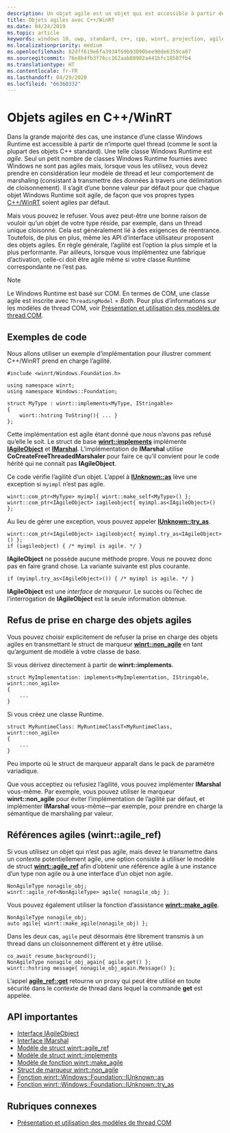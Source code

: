 ```yaml
---
description: Un objet agile est un objet qui est accessible à partir de n’importe quel thread. Vos types C++/WinRT sont agiles par défaut, mais vous pouvez le refuser.
title: Objets agiles avec C++/WinRT
ms.date: 04/24/2019
ms.topic: article
keywords: windows 10, uwp, standard, c++, cpp, winrt, projection, agile, objet, agilité, IAgileObject
ms.localizationpriority: medium
ms.openlocfilehash: 82dff619e6fa3934f69b93090bee90de6359ca07
ms.sourcegitcommit: 76e8b4fb3f76cc162aab80982a441bfc18507fb4
ms.translationtype: HT
ms.contentlocale: fr-FR
ms.lasthandoff: 04/29/2020
ms.locfileid: "66360332"
---
```

# <a name="agile-objects-in-cwinrt"></a>Objets agiles en C++/WinRT

Dans la grande majorité des cas, une instance d’une classe Windows Runtime est accessible à partir de n’importe quel thread (comme le sont la plupart des objets C++ standard). Une telle classe Windows Runtime est *agile*. Seul un petit nombre de classes Windows Runtime fournies avec Windows ne sont pas agiles mais, lorsque vous les utilisez, vous devez prendre en considération leur modèle de thread et leur comportement de marshaling (consistant à transmettre des données à travers une délimitation de cloisonnement). Il s’agit d’une bonne valeur par défaut pour que chaque objet Windows Runtime soit agile, de façon que vos propres types [C++/WinRT](/windows/uwp/cpp-and-winrt-apis/intro-to-using-cpp-with-winrt) soient agiles par défaut.

Mais vous pouvez le refuser. Vous avez peut-être une bonne raison de vouloir qu’un objet de votre type réside, par exemple, dans un thread unique cloisonné. Cela est généralement lié à des exigences de réentrance. Toutefois, de plus en plus, même les API d’interface utilisateur proposent des objets agiles. En règle générale, l’agilité est l’option la plus simple et la plus performante. Par ailleurs, lorsque vous implémentez une fabrique d’activation, celle-ci doit être agile même si votre classe Runtime correspondante ne l’est pas.

> [!NOTE]
> Le Windows Runtime est basé sur COM. En termes de COM, une classe agile est inscrite avec `ThreadingModel` = *Both*. Pour plus d’informations sur les modèles de thread COM, voir [Présentation et utilisation des modèles de thread COM](/previous-versions/ms809971(v=msdn.10)).

## <a name="code-examples"></a>Exemples de code

Nous allons utiliser un exemple d’implémentation pour illustrer comment C++/WinRT prend en charge l’agilité.

```cppwinrt
#include <winrt/Windows.Foundation.h>

using namespace winrt;
using namespace Windows::Foundation;

struct MyType : winrt::implements<MyType, IStringable>
{
    winrt::hstring ToString(){ ... }
};
```

Cette implémentation est agile étant donné que nous n’avons pas refusé qu’elle le soit. Le struct de base [**winrt::implements**](/uwp/cpp-ref-for-winrt/implements) implémente [**IAgileObject**](https://docs.microsoft.com/windows/desktop/api/objidl/nn-objidl-iagileobject) et [**IMarshal**](/windows/desktop/api/objidl/nn-objidl-imarshal). L’implémentation de **IMarshal** utilise **CoCreateFreeThreadedMarshaler** pour faire ce qu’il convient pour le code hérité qui ne connaît pas **IAgileObject**.

Ce code vérifie l’agilité d’un objet. L’appel à [**IUnknown::as**](/uwp/cpp-ref-for-winrt/windows-foundation-iunknown#iunknownas-function) lève une exception si `myimpl` n’est pas agile.

```cppwinrt
winrt::com_ptr<MyType> myimpl{ winrt::make_self<MyType>() };
winrt::com_ptr<IAgileObject> iagileobject{ myimpl.as<IAgileObject>() };
```

Au lieu de gérer une exception, vous pouvez appeler [**IUnknown::try_as**](/uwp/cpp-ref-for-winrt/windows-foundation-iunknown#iunknowntry_as-function).

```cppwinrt
winrt::com_ptr<IAgileObject> iagileobject{ myimpl.try_as<IAgileObject>() };
if (iagileobject) { /* myimpl is agile. */ }
```

**IAgileObject** ne possède aucune méthode propre. Vous ne pouvez donc pas en faire grand chose. La variante suivante est plus courante.

```cppwinrt
if (myimpl.try_as<IAgileObject>()) { /* myimpl is agile. */ }
```

**IAgileObject** est une *interface de marqueur*. Le succès ou l’échec de l’interrogation de **IAgileObject** est la seule information obtenue.

## <a name="opting-out-of-agile-object-support"></a>Refus de prise en charge des objets agiles

Vous pouvez choisir explicitement de refuser la prise en charge des objets agiles en transmettant le struct de marqueur [**winrt::non_agile**](/uwp/cpp-ref-for-winrt/non-agile) en tant qu’argument de modèle à votre classe de base.

Si vous dérivez directement à partir de **winrt::implements**.

```cppwinrt
struct MyImplementation: implements<MyImplementation, IStringable, winrt::non_agile>
{
    ...
}
```

Si vous créez une classe Runtime.

```cppwinrt
struct MyRuntimeClass: MyRuntimeClassT<MyRuntimeClass, winrt::non_agile>
{
    ...
}
```

Peu importe où le struct de marqueur apparaît dans le pack de paramètre variadique.

Que vous acceptiez ou refusiez l’agilité, vous pouvez implémenter **IMarshal** vous-même. Par exemple, vous pouvez utiliser le marqueur **winrt::non_agile** pour éviter l’implémentation de l’agilité par défaut, et implémenter **IMarshal** vous-même&mdash;par exemple, pour prendre en charge la sémantique de marshaling par valeur.

## <a name="agile-references-winrtagile_ref"></a>Références agiles (winrt::agile_ref)

Si vous utilisez un objet qui n’est pas agile, mais devez le transmettre dans un contexte potentiellement agile, une option consiste à utiliser le modèle de struct [**winrt::agile_ref**](/uwp/cpp-ref-for-winrt/agile-ref) afin d’obtenir une référence agile à une instance d’un type non agile ou à une interface d’un objet non agile.

```cppwinrt
NonAgileType nonagile_obj;
winrt::agile_ref<NonAgileType> agile{ nonagile_obj };
```

Vous pouvez également utiliser la fonction d’assistance [**winrt::make_agile**](/uwp/cpp-ref-for-winrt/make-agile).

```cppwinrt
NonAgileType nonagile_obj;
auto agile{ winrt::make_agile(nonagile_obj) };
```

Dans les deux cas, `agile` peut désormais être librement transmis à un thread dans un cloisonnement différent et y être utilisé.

```cppwinrt
co_await resume_background();
NonAgileType nonagile_obj_again{ agile.get() };
winrt::hstring message{ nonagile_obj_again.Message() };
```

L’appel [**agile_ref::get**](/uwp/cpp-ref-for-winrt/agile-ref#agile_refget-function) retourne un proxy qui peut être utilisé en toute sécurité dans le contexte de thread dans lequel la commande **get** est appelée.

## <a name="important-apis"></a>API importantes

* [Interface IAgileObject](https://docs.microsoft.com/windows/desktop/api/objidl/nn-objidl-iagileobject)
* [Interface IMarshal](/windows/desktop/api/objidl/nn-objidl-imarshal)
* [Modèle de struct winrt::agile_ref](/uwp/cpp-ref-for-winrt/agile-ref)
* [Modèle de struct winrt::implements](/uwp/cpp-ref-for-winrt/implements)
* [Modèle de fonction winrt::make_agile](/uwp/cpp-ref-for-winrt/make-agile)
* [Struct de marqueur winrt::non_agile](/uwp/cpp-ref-for-winrt/non-agile)
* [Fonction winrt::Windows::Foundation::IUnknown::as](/uwp/cpp-ref-for-winrt/windows-foundation-iunknown#iunknownas-function)
* [Fonction winrt::Windows::Foundation::IUnknown::try_as](/uwp/cpp-ref-for-winrt/windows-foundation-iunknown#iunknowntry_as-function)

## <a name="related-topics"></a>Rubriques connexes

* [Présentation et utilisation des modèles de thread COM](/previous-versions/ms809971(v=msdn.10))
